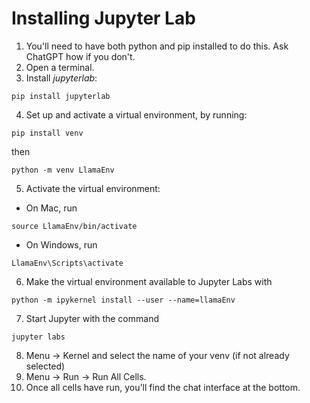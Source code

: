 # Installing Jupyter Lab

1. You'll need to have both python and pip installed to do this. Ask ChatGPT how if you don't.
2. Open a terminal.
3. Install *jupyterlab*:
```
pip install jupyterlab
```
4. Set up and activate a virtual environment, by running:
```
pip install venv
```
then
```
python -m venv LlamaEnv
```
5. Activate the virtual environment:
- On Mac, run
```
source LlamaEnv/bin/activate
```
- On Windows, run
```
LlamaEnv\Scripts\activate
```
6. Make the virtual environment available to Jupyter Labs with
```
python -m ipykernel install --user --name=llamaEnv
```
7. Start Jupyter with the command
```
jupyter labs
```
8. Menu -> Kernel and select the name of your venv (if not already selected)
9. Menu -> Run -> Run All Cells.
10. Once all cells have run, you'll find the chat interface at the bottom.
